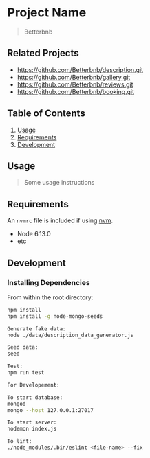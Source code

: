 # Project Name

> Betterbnb

## Related Projects

  - https://github.com/Betterbnb/description.git
  - https://github.com/Betterbnb/gallery.git
  - https://github.com/Betterbnb/reviews.git
  - https://github.com/Betterbnb/booking.git

## Table of Contents

1. [Usage](#Usage)
1. [Requirements](#requirements)
1. [Development](#development)

## Usage

> Some usage instructions

## Requirements

An `nvmrc` file is included if using [nvm](https://github.com/creationix/nvm).

- Node 6.13.0
- etc

## Development

### Installing Dependencies

From within the root directory:

```sh
npm install
npm install -g node-mongo-seeds

Generate fake data:
node ./data/description_data_generator.js

Seed data:
seed

Test:
npm run test

For Developement:

To start database:
mongod
mongo --host 127.0.0.1:27017

To start server:
nodemon index.js

To lint:
./node_modules/.bin/eslint <file-name> --fix

```

